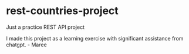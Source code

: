 # rest-countries-project
Just a practice REST API project

I made this project as a learning exercise with significant assistance from chatgpt. - Maree
